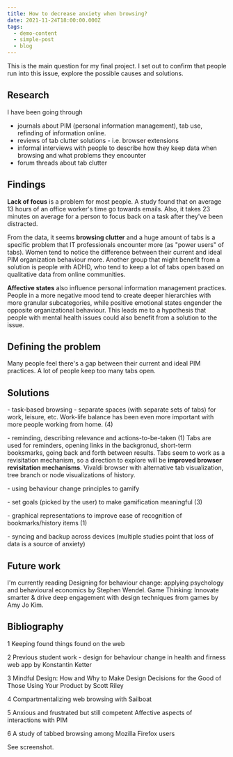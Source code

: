 ```yaml
---
title: How to decrease anxiety when browsing?
date: 2021-11-24T18:00:00.000Z
tags:
  - demo-content
  - simple-post
  - blog
---
```

This is the main question for my final project. I set out to confirm that people run into this issue, explore the possible causes and solutions.



## Research

I have been going through

*  journals about PIM (personal information management), tab use, refinding of information online.
* reviews of tab clutter solutions - i.e. browser extensions
* informal interviews with people to describe how they keep data when browsing and what problems they encounter
* forum threads about tab clutter



## Findings

**Lack of focus** is a problem for most people. A study found that on average 13 hours of an office worker's time go towards emails. Also, it takes 23 minutes on average for a person to focus back on a task after they've been distracted.

From the data, it seems **browsing clutter** and a huge amount of tabs is a specific problem that IT professionals encounter more (as "power users" of tabs). Women tend to notice the difference between their current and ideal PIM organization behaviour more. Another group that might benefit from a solution is people with ADHD, who tend to keep a lot of tabs open based on qualitative data from online communities.

**Affective states** also influence personal information management practices. People in a more negative mood tend to create deeper hierarchies with more granular subcategories, while positive emotional states engender the opposite organizational behaviour. This leads me to a hypothesis that people with mental health issues could also benefit from a solution to the issue.



## Defining the problem

Many people feel there's a gap between their current and ideal PIM practices. A lot of people keep too many tabs open. 



## Solutions

\- task-based browsing - separate spaces (with separate sets of tabs) for work, leisure, etc. Work-life balance has been even more important with more people working from home. (4)

\- reminding, describing relevance and actions-to-be-taken (1) Tabs are used for reminders, opening links in the backgronud, short-term booksmarks, going back and forth between results. Tabs seem to work as a revisitation mechanism, so a direction to explore will be **improved browser revisitation mechanisms**. Vivaldi browser with alternative tab visualization, tree branch or node visualizations of history.

\- using behaviour change principles to gamify

\- set goals (picked by the user) to make gamification meaningful (3)

\- graphical representations to improve ease of recognition of bookmarks/history items (1)

\- syncing and backup across devices (multiple studies point that loss of data is a source of anxiety)





## Future work

I'm currently reading Designing for behaviour change: applying psychology and behavioural economics by Stephen Wendel. Game Thinking: Innovate smarter & drive deep engagement with design techniques from games by Amy Jo Kim.



## Bibliography

1 Keeping found things found on the web

2 Previous student work - design for behaviour change in health and firness web app by Konstantin Ketter

3 Mindful Design: How and Why to Make Design Decisions for the Good of Those Using Your Product by Scott Riley

4 Compartmentalizing web browsing with Sailboat

5 Anxious and frustrated but still competent Affective aspects of interactions with PIM

6 A study of tabbed browsing among Mozilla Firefox users

See screenshot.